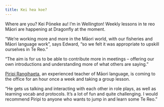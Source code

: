 ```yaml
---
title: Kei hea koe?
---
```


Where are you? Kei Pōneke au! I’m in Wellington! Weekly lessons in te reo 
Māori are happening at Dragonfly at the moment.
<!--more-->

“We’re working more and more in the Māori world, with our fisheries and Māori language work”, says Edward, “so we felt it was appropriate to upskill ourselves in Te Reo.”

“The aim is for us to be able to contribute more in meetings – offering our own introductions and understanding more of what others are saying.” 

[Piripi Rangihaeta](https://www.linkedin.com/in/piripi-rangihaeata-1046983), an experienced teacher of Māori language, is coming to the office for an hour once a 
week and taking a group lesson. 

“He gets us talking and interacting with each other in role plays, as well as learning vocab and protocols. It’s a lot of fun and quite challenging. I would recommend Piripi to anyone who wants to jump in and learn some Te Reo.”
